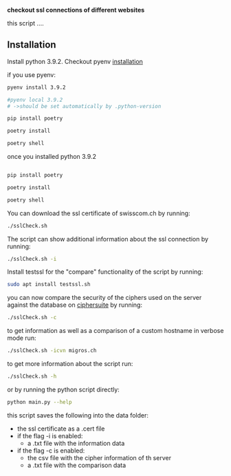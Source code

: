 **checkout ssl connections of different websites**

this script ....

## Installation

Install python 3.9.2. Checkout pyenv [installation](https://github.com/pyenv/pyenv-installer)

if you use pyenv:

```bash
pyenv install 3.9.2

#pyenv local 3.9.2
# ->should be set automatically by .python-version

pip install poetry

poetry install

poetry shell
```

once you installed python 3.9.2

```bash

pip install poetry

poetry install

poetry shell
```

You can download the ssl certificate of swisscom.ch by running:

```bash
./sslCheck.sh
```

The script can show additional information about the ssl connection by running:

```bash
./sslCheck.sh -i
```

Install testssl for the "compare" functionality of the script by running:

```bash
sudo apt install testssl.sh
```

you can now compare the security of the ciphers used on the server against the database on [ciphersuite](https://ciphersuite.info/) by running:

```bash
./sslCheck.sh -c
```

to get information as well as a comparison of a custom hostname in verbose mode run:

```bash
./sslCheck.sh -icvn migros.ch
```

to get more information about the script run:

```bash
./sslCheck.sh -h
```

or by running the python script directly:

```bash
python main.py --help
```

this script saves the following into the data folder:

- the ssl certificate as a .cert file
- if the flag -i is enabled:
  - a .txt file with the information data
- if the flag -c is enabled:
  - the csv file with the cipher information of th server
  - a .txt file with the comparison data
